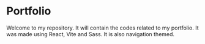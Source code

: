 # Portfolio

Welcome to my repository. It will contain the codes related to my portfolio.
It was made using React, Vite and Sass. It is also navigation themed.
